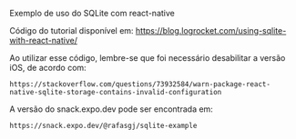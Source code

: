 Exemplo de uso do SQLite com react-native

Código do tutorial disponível em:
    https://blog.logrocket.com/using-sqlite-with-react-native/

Ao utilizar esse código, lembre-se que foi necessário desabilitar a
versão iOS, de acordo com:

    https://stackoverflow.com/questions/73932584/warn-package-react-native-sqlite-storage-contains-invalid-configuration

A versão do snack.expo.dev pode ser encontrada em:

    https://snack.expo.dev/@rafasgj/sqlite-example

